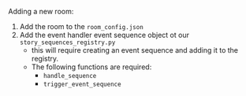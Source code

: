 Adding a new room:
1. Add the room to the `room_config.json`
2. Add the event handler event sequence object ot our `story_sequences_registry.py`
    - this will require creating an event sequence and adding it to the registry.
    - The following functions are required:
        - `handle_sequence`
        - `trigger_event_sequence`

